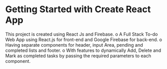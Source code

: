 # Getting Started with Create React App

This project is created using React Js and Firebase.
o	A Full Stack To-do Web App using React.js for front-end and Google Firebase for back-end.
o	Having separate components for header, input Area, pending and completed lists and footer.
o	With features to dynamically Add, Delete and Mark as completed tasks by passing the required parameters to each component.


